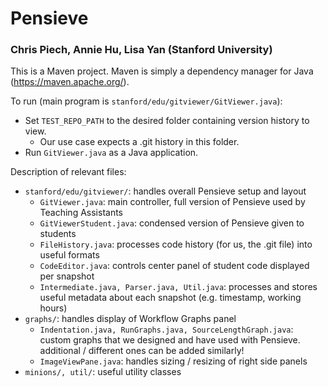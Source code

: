 # Pensieve
### Chris Piech, Annie Hu, Lisa Yan (Stanford University)

This is a Maven project. Maven is simply a dependency manager for Java (https://maven.apache.org/).

To run (main program is `stanford/edu/gitviewer/GitViewer.java`):
* Set `TEST_REPO_PATH` to the desired folder containing version history to view.
  * Our use case expects a .git history in this folder.
* Run `GitViewer.java` as a Java application.

Description of relevant files:
* `stanford/edu/gitviewer/`: handles overall Pensieve setup and layout
  * `GitViewer.java`: main controller, full version of Pensieve used by Teaching Assistants
  * `GitViewerStudent.java`: condensed version of Pensieve given to students
  * `FileHistory.java`: processes code history (for us, the .git file) into useful formats
  * `CodeEditor.java`: controls center panel of student code displayed per snapshot
  * `Intermediate.java, Parser.java, Util.java`: processes and stores useful metadata about each snapshot (e.g. timestamp, working hours)
* `graphs/`: handles display of Workflow Graphs panel
  * `Indentation.java, RunGraphs.java, SourceLengthGraph.java`: custom graphs that we designed and have used with Pensieve. additional / different ones can be added similarly!
  * `ImageViewPane.java`: handles sizing / resizing of right side panels
* `minions/, util/`: useful utility classes
